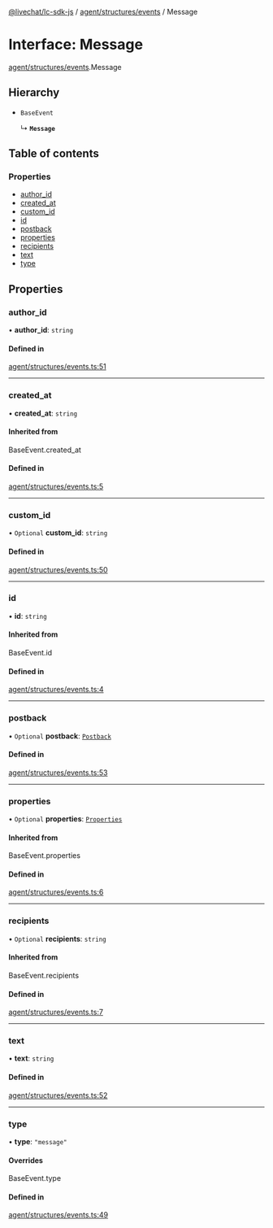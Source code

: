 [@livechat/lc-sdk-js](../README.md) / [agent/structures/events](../modules/agent_structures_events.md) / Message

# Interface: Message

[agent/structures/events](../modules/agent_structures_events.md).Message

## Hierarchy

- `BaseEvent`

  ↳ **`Message`**

## Table of contents

### Properties

- [author\_id](agent_structures_events.Message.md#author_id)
- [created\_at](agent_structures_events.Message.md#created_at)
- [custom\_id](agent_structures_events.Message.md#custom_id)
- [id](agent_structures_events.Message.md#id)
- [postback](agent_structures_events.Message.md#postback)
- [properties](agent_structures_events.Message.md#properties)
- [recipients](agent_structures_events.Message.md#recipients)
- [text](agent_structures_events.Message.md#text)
- [type](agent_structures_events.Message.md#type)

## Properties

### author\_id

• **author\_id**: `string`

#### Defined in

[agent/structures/events.ts:51](https://github.com/livechat/lc-sdk-js/blob/d267eeb/src/agent/structures/events.ts#L51)

___

### created\_at

• **created\_at**: `string`

#### Inherited from

BaseEvent.created\_at

#### Defined in

[agent/structures/events.ts:5](https://github.com/livechat/lc-sdk-js/blob/d267eeb/src/agent/structures/events.ts#L5)

___

### custom\_id

• `Optional` **custom\_id**: `string`

#### Defined in

[agent/structures/events.ts:50](https://github.com/livechat/lc-sdk-js/blob/d267eeb/src/agent/structures/events.ts#L50)

___

### id

• **id**: `string`

#### Inherited from

BaseEvent.id

#### Defined in

[agent/structures/events.ts:4](https://github.com/livechat/lc-sdk-js/blob/d267eeb/src/agent/structures/events.ts#L4)

___

### postback

• `Optional` **postback**: [`Postback`](agent_structures_events.Postback.md)

#### Defined in

[agent/structures/events.ts:53](https://github.com/livechat/lc-sdk-js/blob/d267eeb/src/agent/structures/events.ts#L53)

___

### properties

• `Optional` **properties**: [`Properties`](agent_structures_structures.Properties.md)

#### Inherited from

BaseEvent.properties

#### Defined in

[agent/structures/events.ts:6](https://github.com/livechat/lc-sdk-js/blob/d267eeb/src/agent/structures/events.ts#L6)

___

### recipients

• `Optional` **recipients**: `string`

#### Inherited from

BaseEvent.recipients

#### Defined in

[agent/structures/events.ts:7](https://github.com/livechat/lc-sdk-js/blob/d267eeb/src/agent/structures/events.ts#L7)

___

### text

• **text**: `string`

#### Defined in

[agent/structures/events.ts:52](https://github.com/livechat/lc-sdk-js/blob/d267eeb/src/agent/structures/events.ts#L52)

___

### type

• **type**: ``"message"``

#### Overrides

BaseEvent.type

#### Defined in

[agent/structures/events.ts:49](https://github.com/livechat/lc-sdk-js/blob/d267eeb/src/agent/structures/events.ts#L49)
